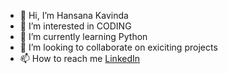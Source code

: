 - 👋 Hi, I’m Hansana Kavinda
- 👀 I’m interested in CODING
- 🌱 I’m currently learning Python
- 💞️ I’m looking to collaborate on exiciting projects
- 📫 How to reach me [LinkedIn](https://www.linkedin.com/in/hansanakavinda/)

<!---
BadassLK/BadassLK is a ✨ special ✨ repository because its `README.md` (this file) appears on your GitHub profile.
You can click the Preview link to take a look at your changes.
--->
